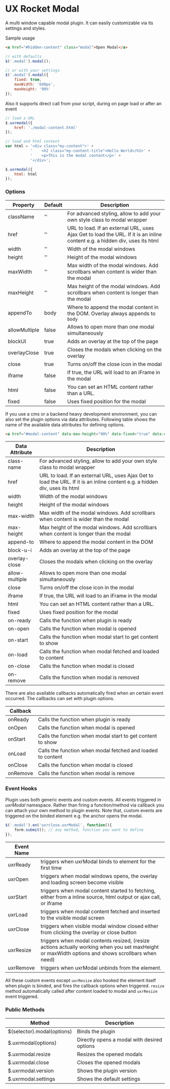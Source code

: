 UX Rocket Modal
==============
A multi window capable modal plugin. It can easily customizable via its settings and styles.

Sample usage

```html
<a href="#hidden-content" class="modal">Open Modal</a>
```

```js
// with defaults
$('.modal').modal();

// or with your settings
$('.modal').modal({
    fixed: true,
    maxWidth: '640px',
    maxHeight: '90%'
});
```

Also it supports direct call from your script, during on page load or after an event

```js
// load a URL
$.uxrmodal({
    href: './modal-content.html'
});

// load and html content
var html = '<div class="my-content">' +
           '    <h2 class="my-content-title">Hello World</h2>' +
           '    <p>This is the modal content</p>' +
           '</div>';

$.uxrmodal({
    html: html
});
```

### Options
Property	  | Default | Description
------------- | ------- | ------------------------------------------------------------------------
className     | ''      | For advanced styling, allow to add your own style class to modal wrapper
href          | ''      | URL to load. If an external URL, uses Ajax Get to load the URL. If it is an inline content e.g. a hidden div, uses its html
width         | ''      | Width of the modal windows
height        | ''      | Height of the modal windows
maxWidth      | ''      | Max width of the modal windows. Add scrollbars when content is wider than the modal
maxHeight     | ''      | Max height of the modal windows. Add scrollbars when content is longer than the modal
appendTo      | body    | Where to append the modal content in the DOM. Overlay always appends to `body`
allowMultiple | false   | Allows to open more than one modal simultaneously
blockUI       | true    | Adds an overlay at the top of the page
overlayClose  | true    | Closes the modals when clicking on the overlay
close         | true    | Turns on/off the close icon in the modal
iframe        | false   | If true, the URL will load to an iFrame in the modal 
html          | false   | You can set an HTML content rather than a URL.
fixed         | false   | Uses fixed position for the modal 

If you use a cms or a backend heavy development environment, you can also set the plugin options via data attributes. Following table shows the name of the available data attributes for defining options.

```html
<a href="#modal-content" data-max-height="90%" data-fixed="true" data-on-close="refreshForm()">Open modal</a>
```

Data Attribute | Description
-------------- | ------------------------------------------------------------------------
class-name     | For advanced styling, allow to add your own style class to modal wrapper
href           | URL to load. If an external URL, uses Ajax Get to load the URL. If it is an inline content e.g. a hidden div, uses its html
width          | Width of the modal windows
height         | Height of the modal windows
max-width       | Max width of the modal windows. Add scrollbars when content is wider than the modal
max-height      | Max height of the modal windows. Add scrollbars when content is longer than the modal
append-to       | Where to append the modal content in the DOM
block-u-i        | Adds an overlay at the top of the page
overlay-close  | Closes the modals when clicking on the overlay
allow-multiple | Allows to open more than one modal simultaneously
close          | Turns on/off the close icon in the modal
iframe         | If true, the URL will load to an iFrame in the modal 
html           | You can set an HTML content rather than a URL.
fixed          | Uses fixed position for the modal 
on-ready       | Calls the function when plugin is ready
on-open        | Calls the function when modal is opened
on-start       | Calls the function when modal start to get content to show
on-load        | Calls the function when modal fetched and loaded to content
on-close	   | Calls the function when modal is closed
on-remove	   | Calls the function when modal is removed

There are also available callbacks automatically fired when an certain event occurred. The callbacks can set with plugin options.

Callback			 | &nbsp;
-------------------- | -----
onReady              | Calls the function when plugin is ready
onOpen       	     | Calls the function when modal is opened
onStart     	     | Calls the function when modal start to get content to show
onLoad      	     | Calls the function when modal fetched and loaded to content
onClose		         | Calls the function when modal is closed
onRemove	         | Calls the function when modal is remove

### Event Hooks
Plugin uses both generic events and custom events. All events triggered in *uxrModal* namespace. Rather than firing a function/method via callback you can attach your own method to plugin events. Note that, custom events are triggered on the binded element e.g. the anchor opens the modal. 

```js
$('.modal').on('uxrclose.uxrModal', function(){
    form.submit(); // any method, function you want to define
});
```
 
Event Name			 | &nbsp;
-------------------- | -----
uxrReady             | triggers when uxrModal binds to element for the first time
uxrOpen              | triggers when modal windows opens, the overlay and loading screen become visible
uxrStart             | triggers when modal content started to fetching, either from a inline source, html output or ajax call, or iframe
uxrLoad              | triggers when modal content fetched and inserted to the visible modal screen
uxrClose             | triggers when visible modal window closed either from clicking the overlay or close button
uxrResize            | triggers when modal contents resized, (resize actions actually working when you set maxHeight or maxWidth options and shows scrollbars when need)
uxrRemove            | triggers when uxrModal unbinds from the element.

All these custom events except `uxrResize` also hooked the element itself when plugin is binded, and fires the callback options when triggered. `resize` method automatically called after content loaded to modal and `uxrResize` event triggered. 


### Public Methods
Method						| Description
--------------------------- | -------------------------------------------------------
$(selector).modal(options)  | Binds the plugin 
$.uxrmodal(options)         | Directly opens a modal with desired options
$.uxrmodal.resize           | Resizes the opened modals
$.uxrmodal.close            | Closes the opened modals
$.uxrmodal.version          | Shows the plugin version
$.uxrmodal.settings         | Shows the default settings

